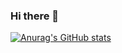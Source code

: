 ### Hi there 👋

[![Anurag's GitHub stats](https://github-readme-stats.vercel.app/api?username=IhorKytsak)](https://github.com/anuraghazra/github-readme-stats)
<!--
**IhorKytsak/IhorKytsak** is a ✨ _special_ ✨ repository because its `README.md` (this file) appears on your GitHub profile.

Here are some ideas to get you started:

- 🔭 I’m currently working on ...
- 🌱 I’m currently learning ...
- 👯 I’m looking to collaborate on ...
- 🤔 I’m looking for help with ...
- 💬 Ask me about ...
- 📫 How to reach me: ...
- 😄 Pronouns: ...
- ⚡ Fun fact: ...
-->
